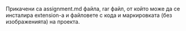 Прикачени са assignment.md файла, rar файл, от който може да се инсталира extension-a и файловете с кода и маркировката (без изображенията) на проекта.
